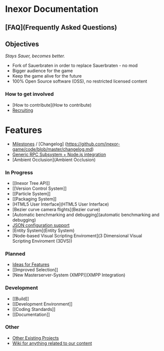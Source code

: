 # Inexor Documentation

## [FAQ](Frequently Asked Questions)

## Objectives
_Stays Sauer, becomes better._

* Fork of Sauerbraten in order to replace Sauerbraten - no mod
* Bigger audience for the game
* Keep the game alive for the future
* 100% Open Source software (OSS), no restricted licensed content

### How to get involved
* [How to contribute](How to contribute)
* [Recruiting](Recruiting)

# Features

* [Milestones](https://github.com/inexor-game/code/milestones) / [Changelog] (https://github.com/inexor-game/code/blob/master/changelog.md)
* [Generic RPC Subsystem + Node.js integration](RPC/Node.js)
* [Ambient Occlusion](Ambient Occlusion)

### In Progress

* [[Inexor Tree API]]
* [[Version Control System]]
* [[Particle System]]
* [[Packaging System]]
* [HTML5 User Interface](HTML5 User Interface)
* [Bezier curve camera flights](Bezier curve)
* [Automatic benchmarking and debugging](automatic benchmarking and debugging)
* [JSON configuration support](JSON-Implementation)
* [Entity System](Entity System)
* [Node-based Visual Scripting Enviroment](3 Dimensional Visual Scripting Enviroment (3DVS))

### Planned

* [Ideas for Features](Feature-Ideas)
* [[Improved Selection]]
* [New Masterserver-System (XMPP)](XMPP Integration)

### Development

* [[Build]]
* [[Development Environment]]
* [[Coding Standards]]
* [[Documentation]]

### Other

* [Other Existing Projects](Other-Projects)
* [Wiki for anything related to our content](https://github.com/inexor-game/data/wiki)
